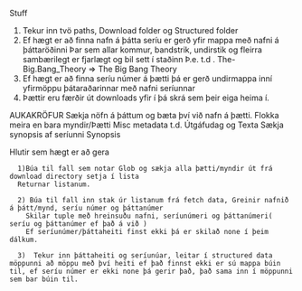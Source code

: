 Stuff 


1. Tekur inn tvö paths, Download folder og Structured folder
2. Ef hægt er að finna nafn á þátta seríu er gerð yfir mappa með nafni á þáttaröðinni
Þar sem allar kommur, bandstrik, undirstik og fleirra sambærilegt er fjarlægt og bil sett í staðinn
Þ.e. t.d . The-Big.Bang_Theory => The Big Bang Theory
3. Ef hægt er að finna seríu númer á þætti þá er gerð undirmappa inní yfirmöppu þátaraðarinnar með nafni seríunnar 
4. Þættir eru færðir út downloads yfir í þá skrá sem þeir eiga heima í.


AUKAKRÖFUR
Sækja nöfn á þáttum og bæta því við nafn á þætti.
Flokka meira en bara myndir/Þætti
Misc metadata t.d. Útgáfudag og Texta
Sækja synopsis af seríunni
Synopsis





Hlutir sem hægt er að gera 


      1)Búa til fall sem notar Glob og sækja alla þætti/myndir út frá download directory setja í lista
      Returnar listanum.
      
      2) Búa til fall inn stak úr listanum frá fetch data, Greinir nafnið á þátt/mynd, seríu númer og þáttanúmer
	    Skilar tuple með hreinsuðu nafni, seríunúmeri og þáttanúmeri( seríu og þáttanúmer ef það á við )
	    Ef seríunúmer/þáttaheiti finst ekki þá er skilað none í þeim dálkum.
      
      3)  Tekur inn þáttaheiti og seríunúar, leitar í structured data möppunni að möppu með því heiti ef það finnst ekki er sú mappa búin til, ef seríu númer er ekki none þá gerir það, það sama inn í möppunni sem bar búin til.




